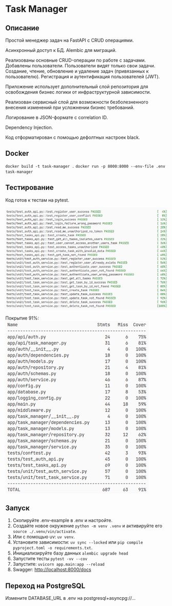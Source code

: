 # Task Manager

## Описание

Простой менеджер задач на FastAPI с CRUD операциями.

Асинхронный доступ к БД. Alembic для миграций.

Реализованы основные CRUD-операции по работе с задачами. Добавлены пользователи. Пользователи видят только свои задачи. Создание, чтение, обновление и удаление задач (привязанных к пользователю). Регистрация и аутентификация пользователей (JWT).

Приложение использует дополнительный слой репозитория для освобождения бизнес логики от инфраструктурной зависимости.

Реализован сервисный слой для возможности безболезненного внесения изменений при усложнении бизнес требований.

Логирование в JSON-формате с correlation ID.

Dependency Injection.

Код отформатирован с помощью дефолтных настроек black.

## Docker

`docker build -t task-manager .`
`docker run -p 8000:8000 --env-file .env task-manager`

## Тестирование

Код готов к тестам на pytest.

![pytest](doc/pytest.png)

Покрытие 91%:
![pytest-cov](doc/pytest-cov.png)


## Запуск

1. Скопируйте .env-example в .env и настройте.
2. Создайте новое окружение `python -m venv .venv` и активируйте его `source ./.venv/vin/activate`.
3. Или с помощью uv: `uv venv`.
4. Установите зависимости: `uv sync --locked` или `pip compile pyproject.toml -o requirements.txt`.
5. Инициализируйте базу данных `alembic upgrade head`
6. Запустите тесты `pytest -vv --cov`
7. Запустите: `uvicorn app.main:app --reload`
8. Swagger: <http://localhost:8000/docs>

## Переход на PostgreSQL

Измените DATABASE_URL в .env на postgresql+asyncpg://...
